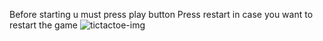 Before starting u must press play button
Press restart in case you want to restart the game
![tictactoe-img](https://github.com/gapinsky/tic-tac-toe/assets/139881075/105303c1-491a-4295-addb-f937ed4e0a09)
